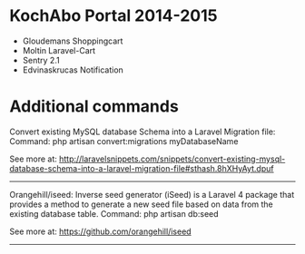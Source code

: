 # KochAbo Portal 2014-2015

- Gloudemans Shoppingcart
- Moltin Laravel-Cart
- Sentry 2.1
- Edvinaskrucas Notification



# Additional commands

Convert existing MySQL database Schema into a Laravel Migration file: 
Command: php artisan convert:migrations myDatabaseName

See more at: http://laravelsnippets.com/snippets/convert-existing-mysql-database-schema-into-a-laravel-migration-file#sthash.8hXHyAyt.dpuf

----------------------------------------------------------------

Orangehill/iseed:
Inverse seed generator (iSeed) is a Laravel 4 package that provides a method to generate a new seed file based on data from the existing database table.
Command: php artisan db:seed

See more at: https://github.com/orangehill/iseed

----------------------------------------------------------------

